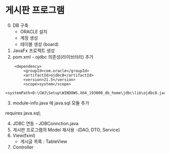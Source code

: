# 게시판 프로그램 
0. DB 구축
    - ORACLE 설치
    - 계정 생성
    - 테이블 생성 (board)
1. JavaFx 프로젝트 생성
2. pom.xml - ojdbc 의존성(라이브러리) 추가
 <!-- ojdbc driver -->
        <dependency>
            <groupId>com.oracle</groupId>
            <artifactId>ojdbc8</artifactId>
            <version>21.5</version>
            <scope>system</scope>
            <systemPath>D:\CWJ\Setup\WINDOWS.X64_193000_db_home\jdbc\lib\ojdbc8.jar</systemPath>
3. module-info.java 에 java.sql 모듈 추가

requires java.sql;

4. JDBC 연동 - JDBConnction.java
5. 게시판 프로그램의 Model 재사용
    -(DAO, DTO, Service)
6. View(fxml)
    - 게시글 목록 : TableView
7. Controller